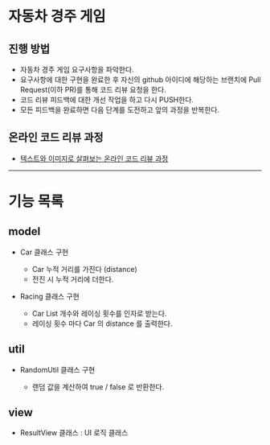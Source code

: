 # 자동차 경주 게임

## 진행 방법
* 자동차 경주 게임 요구사항을 파악한다.
* 요구사항에 대한 구현을 완료한 후 자신의 github 아이디에 해당하는 브랜치에 Pull Request(이하 PR)를 통해 코드 리뷰 요청을 한다.
* 코드 리뷰 피드백에 대한 개선 작업을 하고 다시 PUSH한다.
* 모든 피드백을 완료하면 다음 단계를 도전하고 앞의 과정을 반복한다.

## 온라인 코드 리뷰 과정
* [텍스트와 이미지로 살펴보는 온라인 코드 리뷰 과정](https://github.com/next-step/nextstep-docs/tree/master/codereview)

---

# 기능 목록

## model

* Car 클래스 구현

  * Car 누적 거리를 가진다 (distance)
  * 전진 시 누적 거리에 더한다.

* Racing 클래스 구현

  * Car List 개수와 레이싱 횟수를 인자로 받는다.
  * 레이싱 횟수 마다 Car 의 distance 를 출력한다.

## util

* RandomUtil 클래스 구현

  * 랜덤 값을 계산하여 true / false 로 반환한다.

## view

- ResultView 클래스 : UI 로직 클래스